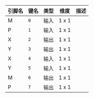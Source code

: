 <!--
DO NOT EDIT THIS FILE DIRECTLY.
This file is generated by tools/comp-docs.js.
All changes will be overwritten by regeneration.
-->

<slot class="model-pins">

| 引脚名 | 键名 | 类型 | 维度 | 描述 |
|:------ |:---- |:----:|:----:|:---- |
| M | `0` | 输入 | 1 x 1 |  |
| P | `1` | 输入 | 1 x 1 |  |
| X | `2` | 输出 | 1 x 1 |  |
| Y | `3` | 输出 | 1 x 1 |  |
| X | `4` | 输入 | 1 x 1 |  |
| Y | `5` | 输入 | 1 x 1 |  |
| M | `6` | 输出 | 1 x 1 |  |
| P | `7` | 输出 | 1 x 1 |  |

</slot>
